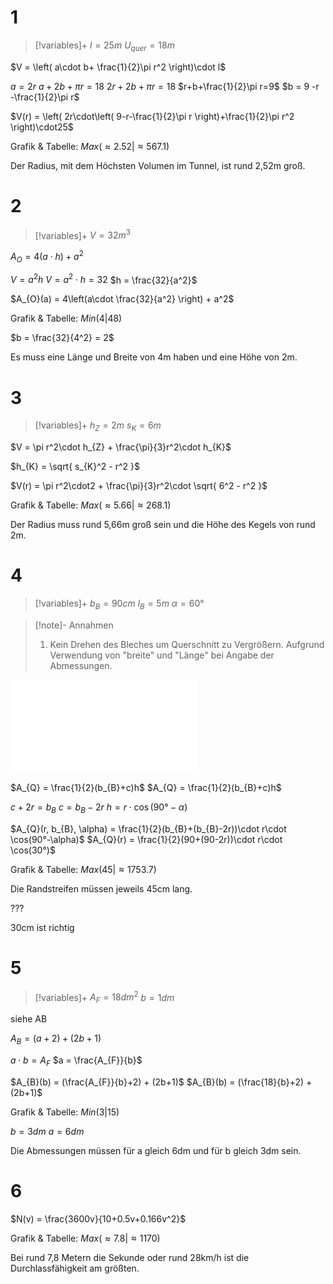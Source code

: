 # 1
> [!variables]+ 
$l = 25m$
$U_{quer} = 18m$

$V = \left( a\cdot b+ \frac{1}{2}\pi r^2 \right)\cdot l$

$a = 2r$
$a+ 2b+ \pi r = 18$
$2r+ 2b+ \pi r = 18$
$r+b+\frac{1}{2}\pi r=9$
$b = 9 -r -\frac{1}{2}\pi r$

$V(r) = \left( 2r\cdot\left( 9-r-\frac{1}{2}\pi r \right)+\frac{1}{2}\pi r^2 \right)\cdot25$

Grafik & Tabelle: $Max(\approx2.52|\approx567.1)$

Der Radius, mit dem Höchsten Volumen im Tunnel, ist rund 2,52m groß.

# 2
> [!variables]+
$V = 32m^3$

$A_{O} = 4(a\cdot h)+a^2$

$V = a^2 h$
$V = a^2\cdot h = 32$
$h = \frac{32}{a^2}$

$A_{O}(a) = 4\left(a\cdot \frac{32}{a^2} \right) + a^2$

Grafik & Tabelle: $Min(4|48)$

$b = \frac{32}{4^2} = 2$

Es muss eine Länge und Breite von 4m haben und eine Höhe von 2m.

# 3
> [!variables]+
$h_{Z} = 2m$
$s_{K} = 6m$

$V = \pi r^2\cdot h_{Z} + \frac{\pi}{3}r^2\cdot h_{K}$

$h_{K} = \sqrt{ s_{K}^2 - r^2 }$

$V(r) = \pi r^2\cdot2 + \frac{\pi}{3}r^2\cdot \sqrt{ 6^2 - r^2 }$

Grafik & Tabelle: $Max(\approx5.66|\approx268.1)$

Der Radius muss rund 5,66m groß sein und die Höhe des Kegels von rund 2m.

# 4
> [!variables]+
> $b_{B} = 90cm$
> $l_{B} = 5m$
> $\alpha=60°$

> [!note]- Annahmen
> 1. Kein Drehen des Bleches um Querschnitt zu Vergrößern. Aufgrund Verwendung von "breite" und "Länge" bei Angabe der Abmessungen.

![Ex_Extremwertaufgaben1B_4](Mathe/2/2.5/Übungmaterial/Ex_Extremwertaufgaben1B_4.md)

$A_{Q} = \frac{1}{2}(b_{B}+c)h$
$A_{Q} = \frac{1}{2}(b_{B}+c)h$

$c+2r = b_{B}$
$c = b_{B}-2r$
$h = r\cdot \cos(90°-\alpha)$

$A_{Q}(r, b_{B}, \alpha) = \frac{1}{2}(b_{B}+(b_{B}-2r))\cdot r\cdot \cos(90°-\alpha)$
$A_{Q}(r) = \frac{1}{2}(90+(90-2r))\cdot r\cdot \cos(30°)$

Grafik & Tabelle: $Max(45|\approx1753.7)$

Die Randstreifen müssen jeweils 45cm lang.

???

30cm ist richtig

# 5
> [!variables]+
$A_{F} = 18dm^2$
$b = 1dm$

siehe AB

$A_{B} = (a+2)+(2b+1)$

$a\cdot b=A_{F}$
$a = \frac{A_{F}}{b}$

$A_{B}(b) = (\frac{A_{F}}{b}+2) + (2b+1)$
$A_{B}(b) = (\frac{18}{b}+2) + (2b+1)$

Grafik & Tabelle: $Min(3|15)$

$b = 3dm$
$a = 6dm$

Die Abmessungen müssen für a gleich 6dm und für b gleich 3dm sein.

# 6
$N(v) = \frac{3600v}{10+0.5v+0.166v^2}$

Grafik & Tabelle: $Max\left( \approx7.8| \approx 1170 \right)$

Bei rund 7,8 Metern die Sekunde oder rund 28km/h ist die Durchlassfähigkeit am größten.
